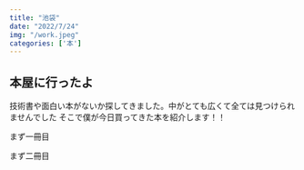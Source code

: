```yaml
---
title: "池袋"
date: "2022/7/24"
img: "/work.jpeg"
categories: ['本']
---
```


## 本屋に行ったよ

技術書や面白い本がないか探してきました。中がとても広くて全ては見つけられませんでした
そこで僕が今日買ってきた本を紹介します！！

まず一冊目


まず二冊目
